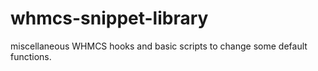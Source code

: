 # whmcs-snippet-library

miscellaneous WHMCS hooks and basic scripts to change some default functions.
